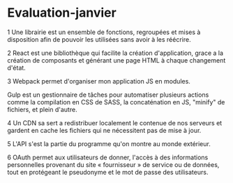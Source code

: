 # Evaluation-janvier

1 Une librairie est un ensemble de fonctions, regroupées et mises à disposition afin de pouvoir les utilisées sans avoir à les réécrire.

2 React est une bibliothèque  qui facilite la création d'application, grace a la création de composants  et générant une page HTML à chaque changement d'état.

3 Webpack permet d'organiser mon application JS en modules.

Gulp est un gestionnaire de tâches pour automatiser plusieurs actions comme la compilation en CSS de SASS, la concaténation en JS, "minify" de fichiers, et plein d'autre.

4 Un CDN sa sert a redistribuer localement le contenue de nos serveurs et gardent en cache les fichiers qui ne nécessitent pas de mise à jour.

5  L'API s'est la partie du programme qu'on montre au monde extérieur.

6 OAuth permet aux utilisateurs de donner, l'accès à des informations personnelles provenant du site « fournisseur » de service ou de données, tout en protégeant le pseudonyme et le mot de passe des utilisateurs.
